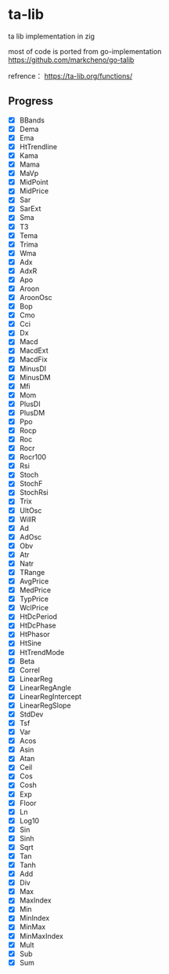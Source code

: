 # ta-lib
ta lib implementation in zig

most of code is ported from go-implementation https://github.com/markcheno/go-talib

refrence： https://ta-lib.org/functions/

## Progress

- [x] BBands
- [x] Dema
- [x] Ema
- [x] HtTrendline
- [x] Kama
- [x] Mama
- [x] MaVp
- [x] MidPoint
- [x] MidPrice
- [x] Sar
- [x] SarExt
- [x] Sma
- [x] T3
- [x] Tema
- [x] Trima
- [x] Wma
- [x] Adx
- [x] AdxR
- [x] Apo
- [x] Aroon
- [x] AroonOsc
- [x] Bop
- [x] Cmo
- [x] Cci
- [x] Dx
- [x] Macd
- [x] MacdExt
- [x] MacdFix
- [x] MinusDI
- [x] MinusDM
- [x] Mfi
- [x] Mom
- [x] PlusDI
- [x] PlusDM
- [x] Ppo
- [x] Rocp
- [x] Roc
- [x] Rocr
- [x] Rocr100
- [x] Rsi
- [x] Stoch
- [x] StochF
- [x] StochRsi
- [x] Trix
- [x] UltOsc
- [x] WillR
- [x] Ad
- [x] AdOsc
- [x] Obv
- [x] Atr
- [x] Natr
- [x] TRange
- [x] AvgPrice
- [x] MedPrice
- [x] TypPrice
- [x] WclPrice
- [x] HtDcPeriod
- [x] HtDcPhase
- [x] HtPhasor
- [x] HtSine
- [x] HtTrendMode
- [x] Beta
- [x] Correl
- [x] LinearReg
- [x] LinearRegAngle
- [x] LinearRegIntercept
- [x] LinearRegSlope
- [x] StdDev
- [x] Tsf
- [x] Var
- [x] Acos
- [x] Asin
- [x] Atan
- [x] Ceil
- [x] Cos
- [x] Cosh
- [x] Exp
- [x] Floor
- [x] Ln
- [x] Log10
- [x] Sin
- [x] Sinh
- [x] Sqrt
- [x] Tan
- [x] Tanh
- [x] Add
- [x] Div
- [x] Max
- [x] MaxIndex
- [x] Min
- [x] MinIndex
- [x] MinMax
- [x] MinMaxIndex
- [x] Mult
- [x] Sub
- [x] Sum 